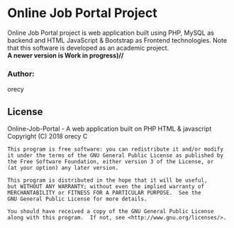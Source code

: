 # Online Job Portal Project
Online Job Portal project is web application built using PHP, MySQL as backend and
 HTML JavaScript &amp; Bootstrap as Frontend technologies. Note that this software 
 is developed as an academic project. <br/>
<b>A newer version is Work in progress)//</b>

<h3>Author:</h3> 
orecy

<h2> License </h2>
Online-Job-Portal - A web application built on PHP HTML & javascript</br>
Copyright (C) 2018  orecy C

    This program is free software: you can redistribute it and/or modify
    it under the terms of the GNU General Public License as published by
    the Free Software Foundation, either version 3 of the License, or
    (at your option) any later version.

    This program is distributed in the hope that it will be useful,
    but WITHOUT ANY WARRANTY; without even the implied warranty of
    MERCHANTABILITY or FITNESS FOR A PARTICULAR PURPOSE.  See the
    GNU General Public License for more details.

    You should have received a copy of the GNU General Public License
    along with this program.  If not, see <http://www.gnu.org/licenses/>.
